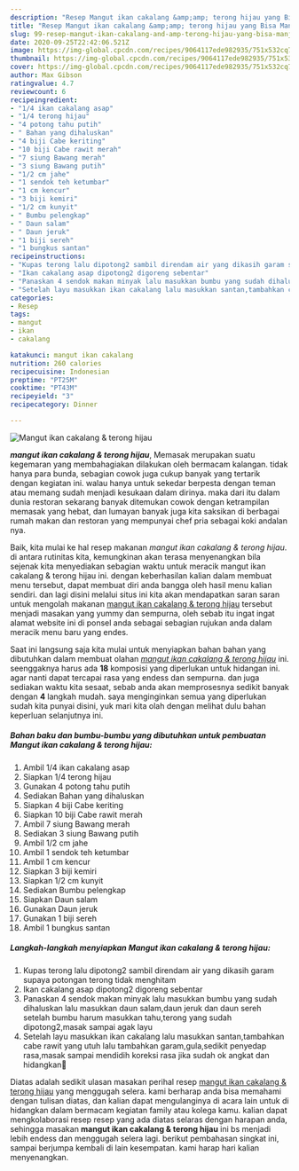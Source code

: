 ```yaml
---
description: "Resep Mangut ikan cakalang &amp;amp; terong hijau yang Bisa Manjain Lidah"
title: "Resep Mangut ikan cakalang &amp;amp; terong hijau yang Bisa Manjain Lidah"
slug: 99-resep-mangut-ikan-cakalang-and-amp-terong-hijau-yang-bisa-manjain-lidah
date: 2020-09-25T22:42:06.521Z
image: https://img-global.cpcdn.com/recipes/9064117ede982935/751x532cq70/mangut-ikan-cakalang-terong-hijau-foto-resep-utama.jpg
thumbnail: https://img-global.cpcdn.com/recipes/9064117ede982935/751x532cq70/mangut-ikan-cakalang-terong-hijau-foto-resep-utama.jpg
cover: https://img-global.cpcdn.com/recipes/9064117ede982935/751x532cq70/mangut-ikan-cakalang-terong-hijau-foto-resep-utama.jpg
author: Max Gibson
ratingvalue: 4.7
reviewcount: 6
recipeingredient:
- "1/4 ikan cakalang asap"
- "1/4 terong hijau"
- "4 potong tahu putih"
- " Bahan yang dihaluskan"
- "4 biji Cabe keriting"
- "10 biji Cabe rawit merah"
- "7 siung Bawang merah"
- "3 siung Bawang putih"
- "1/2 cm jahe"
- "1 sendok teh ketumbar"
- "1 cm kencur"
- "3 biji kemiri"
- "1/2 cm kunyit"
- " Bumbu pelengkap"
- " Daun salam"
- " Daun jeruk"
- "1 biji sereh"
- "1 bungkus santan"
recipeinstructions:
- "Kupas terong lalu dipotong2 sambil direndam air yang dikasih garam supaya potongan terong tidak menghitam"
- "Ikan cakalang asap dipotong2 digoreng sebentar"
- "Panaskan 4 sendok makan minyak lalu masukkan bumbu yang sudah dihaluskan lalu masukkan daun salam,daun jeruk dan daun sereh setelah bumbu harum masukkan tahu,terong yang sudah dipotong2,masak sampai agak layu"
- "Setelah layu masukkan ikan cakalang lalu masukkan santan,tambahkan cabe rawit yang utuh lalu tambahkan garam,gula,sedikit penyedap rasa,masak sampai mendidih koreksi rasa jika sudah ok angkat dan hidangkan🤗"
categories:
- Resep
tags:
- mangut
- ikan
- cakalang

katakunci: mangut ikan cakalang 
nutrition: 260 calories
recipecuisine: Indonesian
preptime: "PT25M"
cooktime: "PT43M"
recipeyield: "3"
recipecategory: Dinner

---
```



![Mangut ikan cakalang &amp; terong hijau](https://img-global.cpcdn.com/recipes/9064117ede982935/751x532cq70/mangut-ikan-cakalang-terong-hijau-foto-resep-utama.jpg)

<b><i>mangut ikan cakalang &amp; terong hijau</i></b>, Memasak merupakan suatu kegemaran yang membahagiakan dilakukan oleh bermacam kalangan. tidak hanya para bunda, sebagian cowok juga cukup banyak yang tertarik dengan kegiatan ini. walau hanya untuk sekedar berpesta dengan teman atau memang sudah menjadi kesukaan dalam dirinya. maka dari itu dalam dunia restoran sekarang banyak ditemukan cowok dengan ketrampilan memasak yang hebat, dan lumayan banyak juga kita saksikan di berbagai rumah makan dan restoran yang mempunyai chef pria sebagai koki andalan nya.



Baik, kita mulai ke hal resep makanan <i>mangut ikan cakalang &amp; terong hijau</i>. di antara rutinitas kita, kemungkinan akan terasa menyenangkan bila sejenak kita menyediakan sebagian waktu untuk meracik mangut ikan cakalang &amp; terong hijau ini. dengan keberhasilan kalian dalam membuat menu tersebut, dapat membuat diri anda bangga oleh hasil menu kalian sendiri. dan lagi disini melalui situs ini kita akan mendapatkan saran saran untuk mengolah makanan <u>mangut ikan cakalang &amp; terong hijau</u> tersebut menjadi masakan yang yummy dan sempurna, oleh sebab itu ingat ingat alamat website ini di ponsel anda sebagai sebagian rujukan anda dalam meracik menu baru yang endes.


Saat ini langsung saja kita mulai untuk menyiapkan bahan bahan yang dibutuhkan dalam membuat olahan <u><i>mangut ikan cakalang &amp; terong hijau</i></u> ini. seenggaknya harus ada <b>18</b> komposisi yang diperlukan untuk hidangan ini. agar nanti dapat tercapai rasa yang endess dan sempurna. dan juga sediakan waktu kita sesaat, sebab anda akan memprosesnya sedikit banyak dengan <b>4</b> langkah mudah. saya menginginkan semua yang diperlukan sudah kita punyai disini, yuk mari kita olah dengan melihat dulu bahan keperluan selanjutnya ini.

<!--inarticleads1-->

##### Bahan baku dan bumbu-bumbu yang dibutuhkan untuk pembuatan Mangut ikan cakalang &amp; terong hijau:

1. Ambil 1/4 ikan cakalang asap
1. Siapkan 1/4 terong hijau
1. Gunakan 4 potong tahu putih
1. Sediakan  Bahan yang dihaluskan
1. Siapkan 4 biji Cabe keriting
1. Siapkan 10 biji Cabe rawit merah
1. Ambil 7 siung Bawang merah
1. Sediakan 3 siung Bawang putih
1. Ambil 1/2 cm jahe
1. Ambil 1 sendok teh ketumbar
1. Ambil 1 cm kencur
1. Siapkan 3 biji kemiri
1. Siapkan 1/2 cm kunyit
1. Sediakan  Bumbu pelengkap
1. Siapkan  Daun salam
1. Gunakan  Daun jeruk
1. Gunakan 1 biji sereh
1. Ambil 1 bungkus santan




<!--inarticleads2-->

##### Langkah-langkah menyiapkan Mangut ikan cakalang &amp; terong hijau:

1. Kupas terong lalu dipotong2 sambil direndam air yang dikasih garam supaya potongan terong tidak menghitam
1. Ikan cakalang asap dipotong2 digoreng sebentar
1. Panaskan 4 sendok makan minyak lalu masukkan bumbu yang sudah dihaluskan lalu masukkan daun salam,daun jeruk dan daun sereh setelah bumbu harum masukkan tahu,terong yang sudah dipotong2,masak sampai agak layu
1. Setelah layu masukkan ikan cakalang lalu masukkan santan,tambahkan cabe rawit yang utuh lalu tambahkan garam,gula,sedikit penyedap rasa,masak sampai mendidih koreksi rasa jika sudah ok angkat dan hidangkan🤗




Diatas adalah sedikit ulasan masakan perihal resep <u>mangut ikan cakalang &amp; terong hijau</u> yang menggugah selera. kami berharap anda bisa memahami dengan tulisan diatas, dan kalian dapat mengulanginya di acara lain untuk di hidangkan dalam bermacam kegiatan family atau kolega kamu. kalian dapat mengkolaborasi resep resep yang ada diatas selaras dengan harapan anda, sehingga masakan <b>mangut ikan cakalang &amp; terong hijau</b> ini bs menjadi lebih endess dan menggugah selera lagi. berikut pembahasan singkat ini, sampai berjumpa kembali di lain kesempatan. kami harap hari kalian menyenangkan.
